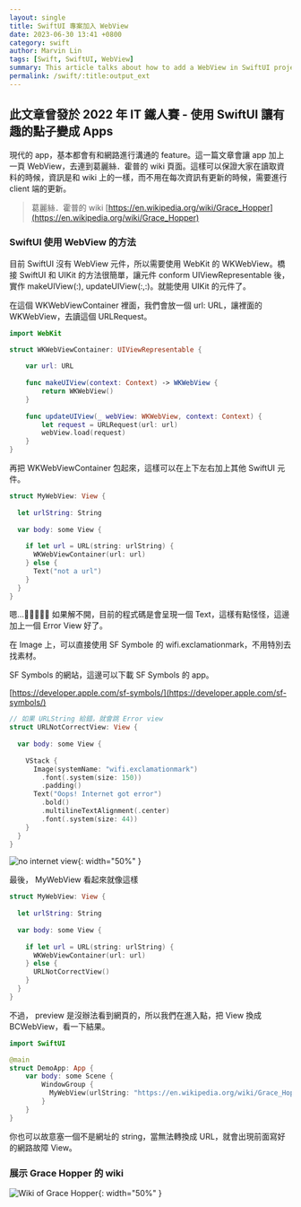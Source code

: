 ```yaml
---
layout: single
title: SwiftUI 專案加入 WebView
date: 2023-06-30 13:41 +0800
category: swift
author: Marvin Lin
tags: [Swift, SwiftUI, WebView]
summary: This article talks about how to add a WebView in SwiftUI project.
permalink: /swift/:title:output_ext
---
```


## 此文章曾發於 2022 年 IT 鐵人賽 - 使用 SwiftUI 讓有趣的點子變成 Apps

現代的 app，基本都會有和網路進行溝通的 feature。這一篇文章會讓 app 加上一頁 WebView，去連到葛麗絲．霍普的 wiki 頁面。這樣可以保證大家在讀取資料的時候，資訊是和 wiki 上的一樣，而不用在每次資訊有更新的時候，需要進行 client 端的更新。

> 葛麗絲．霍普的 wiki [https://en.wikipedia.org/wiki/Grace_Hopper](https://en.wikipedia.org/wiki/Grace_Hopper)
> 

### SwiftUI 使用 WebView 的方法

目前 SwiftUI 沒有 WebView 元件，所以需要使用 WebKit 的 WKWebView。橋接 SwiftUI 和 UIKit 的方法很簡單，讓元件 conform UIViewRepresentable 後，實作 makeUIView(:), updateUIView(:,:)。就能使用 UIKit 的元件了。

在這個 WKWebViewContainer 裡面，我們會放一個 url: URL，讓裡面的 WKWebView，去讀這個 URLRequest。

```swift
import WebKit

struct WKWebViewContainer: UIViewRepresentable {
    
    var url: URL
    
    func makeUIView(context: Context) -> WKWebView {
        return WKWebView()
    }
    
    func updateUIView(_ webView: WKWebView, context: Context) {
        let request = URLRequest(url: url)
        webView.load(request)
    }
}
```

再把 WKWebViewContainer 包起來，這樣可以在上下左右加上其他 SwiftUI 元件。

```swift
struct MyWebView: View {
  
  let urlString: String
  
  var body: some View {
    
    if let url = URL(string: urlString) {
      WKWebViewContainer(url: url)
    } else {
      Text("not a url")
    }
  }
}
```

嗯…🤔🤔🤔🤔🤔 如果解不開，目前的程式碼是會呈現一個  Text，這樣有點怪怪，這邊加上一個 Error View 好了。

在 Image 上，可以直接使用 SF Symbole 的 wifi.exclamationmark，不用特別去找素材。

SF Symbols 的網站，這邊可以下載 SF Symbols 的 app。

[https://developer.apple.com/sf-symbols/](https://developer.apple.com/sf-symbols/)

```swift
// 如果 URLString 給錯，就會跳 Error view
struct URLNotCorrectView: View {
  
  var body: some View {
    
    VStack {
      Image(systemName: "wifi.exclamationmark")
        .font(.system(size: 150))
        .padding()
      Text("Oops! Internet got error")
        .bold()
        .multilineTextAlignment(.center)
        .font(.system(size: 44))
    }
  }
}
```

![no internet view](/assets/swift/webview-in-swiftui/no_internet.png){: width="50%" }

最後， MyWebView 看起來就像這樣

```swift
struct MyWebView: View {
  
  let urlString: String
  
  var body: some View {
    
    if let url = URL(string: urlString) {
      WKWebViewContainer(url: url)
    } else {
      URLNotCorrectView()
    }
  }
}
```

不過， preview 是沒辦法看到網頁的，所以我們在進入點，把 View 換成 BCWebView，看一下結果。

```swift
import SwiftUI

@main
struct DemoApp: App {
    var body: some Scene {
        WindowGroup {
          MyWebView(urlString: "https://en.wikipedia.org/wiki/Grace_Hopper")
        }
    }
}
```

你也可以故意塞一個不是網址的 string，當無法轉換成 URL，就會出現前面寫好的網路故障 View。

### 展示 Grace Hopper 的 wiki

![Wiki of Grace Hopper](/assets/swift/webview-in-swiftui/grace_hopper_wiki.png){: width="50%" }
